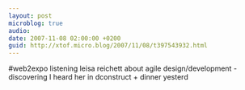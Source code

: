```yaml
---
layout: post
microblog: true
audio: 
date: 2007-11-08 02:00:00 +0200
guid: http://xtof.micro.blog/2007/11/08/t397543932.html
---
```

#web2expo  listening leisa reichett about agile design/development - discovering  I heard her in dconstruct +  dinner yesterd
